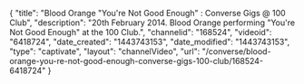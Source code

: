 {
    "title": "Blood Orange \"You're Not Good Enough\" : Converse Gigs @ 100 Club",
    "description": "20th February 2014. Blood Orange performing \"You're Not Good Enough\" at the 100 Club.",
    "channelid": "168524",
    "videoid": "6418724",
    "date_created": "1443743153",
    "date_modified": "1443743153",
    "type": "captivate",
    "layout": "channelVideo",
    "url": "\/converse\/blood-orange-you-re-not-good-enough-converse-gigs-100-club\/168524-6418724"
}